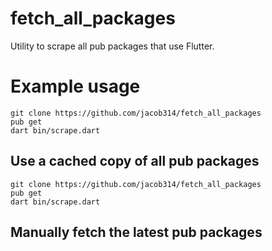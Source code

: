 # fetch_all_packages
Utility to scrape all pub packages that use Flutter.

# Example usage

```
git clone https://github.com/jacob314/fetch_all_packages
pub get
dart bin/scrape.dart
```



## Use a cached copy of all pub packages

```
git clone https://github.com/jacob314/fetch_all_packages
pub get
dart bin/scrape.dart
```

## Manually fetch the latest pub packages


